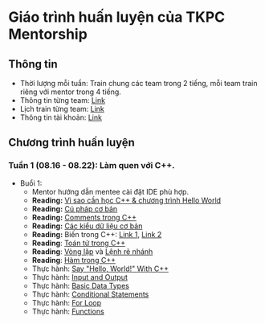 # Giáo trình huấn luyện của TKPC Mentorship

## Thông tin

- Thời lượng mỗi tuần: Train chung các team trong 2 tiếng, mỗi team train riêng với mentor trong 4 tiếng.
- Thông tin từng team: [Link](https://docs.google.com/spreadsheets/d/1YmJxXGPtj-JG5KiarXxlgudKyhFcbhiMeDEf61cPBQ8/)
- Lịch train từng team: [Link](https://docs.google.com/spreadsheets/d/1zrjm3kGagjs9JOpsHrxCJOJbQt2yBTCmTVLT4Ggg-aw/edit)
- Thông tin tài khoản: [Link](https://docs.google.com/spreadsheets/d/1YFrraKzgHby-r9fKfYnOx2SlObgtTUiW951eufEwKBU)

## Chương trình huấn luyện

### Tuần 1 (08.16 - 08.22): Làm quen với C++.
- Buổi 1:
  - Mentor hướng dẫn mentee cài đặt IDE phù hợp.
  - **Reading:** [Vì sao cần học C++ & chương trình Hello World](https://www.tutorialspoint.com/cplusplus/index.htm)
  - **Reading:** [Cú pháp cơ bản](https://www.tutorialspoint.com/cplusplus/cpp_basic_syntax.htm)
  - **Reading:** [Comments trong C++](https://www.tutorialspoint.com/cplusplus/cpp_comments.htm)
  - **Reading:** [Các kiểu dữ liệu cơ bản](https://www.tutorialspoint.com/cplusplus/cpp_data_types.htm)
  - **Reading:** Biến trong C++: [Link 1](https://www.tutorialspoint.com/cplusplus/cpp_variable_types.htm), [Link 2](https://www.tutorialspoint.com/cplusplus/cpp_variable_scope.htm)
  - **Reading**: [Toán tử trong C++](https://www.tutorialspoint.com/cplusplus/cpp_operators.htm)
  - **Reading**: [Vòng lặp](https://www.tutorialspoint.com/cplusplus/cpp_loop_types.htm) và [Lệnh rẽ nhánh](https://www.tutorialspoint.com/cplusplus/cpp_decision_making.htm)
  - **Reading**: [Hàm trong C++](https://www.tutorialspoint.com/cplusplus/cpp_functions.htm)
  - Thực hành: [Say "Hello, World!" With C++](https://www.hackerrank.com/challenges/cpp-hello-world/problem)
  - Thực hành: [Input and Output](https://www.hackerrank.com/challenges/cpp-input-and-output/problem)
  - Thực hành: [Basic Data Types](https://www.hackerrank.com/challenges/c-tutorial-basic-data-types/problem)
  - Thực hành: [Conditional Statements](https://www.hackerrank.com/challenges/c-tutorial-conditional-if-else/problem)
  - Thực hành: [For Loop](https://www.hackerrank.com/challenges/c-tutorial-for-loop/problem)
  - Thực hành: [Functions](https://www.hackerrank.com/challenges/c-tutorial-functions/problem)
